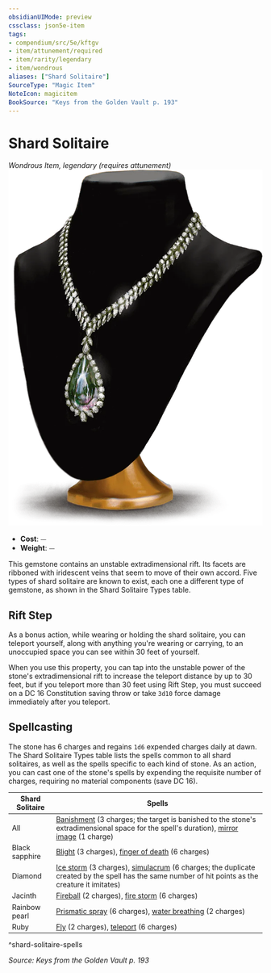 ```yaml
---
obsidianUIMode: preview
cssclass: json5e-item
tags:
- compendium/src/5e/kftgv
- item/attunement/required
- item/rarity/legendary
- item/wondrous
aliases: ["Shard Solitaire"]
SourceType: "Magic Item"
NoteIcon: magicitem
BookSource: "Keys from the Golden Vault p. 193"
---
```

# Shard Solitaire
*Wondrous Item, legendary (requires attunement)*  
![](https://raw.githubusercontent.com/5etools-mirror-2/5etools-img/main/items/KftGV/Shard%20Solitaire.webp#right)  

- **Cost**: ⏤
- **Weight**: ⏤

This gemstone contains an unstable extradimensional rift. Its facets are ribboned with iridescent veins that seem to move of their own accord. Five types of shard solitaire are known to exist, each one a different type of gemstone, as shown in the Shard Solitaire Types table.

## Rift Step

As a bonus action, while wearing or holding the shard solitaire, you can teleport yourself, along with anything you're wearing or carrying, to an unoccupied space you can see within 30 feet of yourself.

When you use this property, you can tap into the unstable power of the stone's extradimensional rift to increase the teleport distance by up to 30 feet, but if you teleport more than 30 feet using Rift Step, you must succeed on a DC 16 Constitution saving throw or take `3d10` force damage immediately after you teleport.

## Spellcasting

The stone has 6 charges and regains `1d6` expended charges daily at dawn. The Shard Solitaire Types table lists the spells common to all shard solitaires, as well as the spells specific to each kind of stone. As an action, you can cast one of the stone's spells by expending the requisite number of charges, requiring no material components (save DC 16).

| Shard Solitaire | Spells |
|-----------------|--------|
| All | [Banishment](/2-Mechanics/CLI/spells/banishment.md) (3 charges; the target is banished to the stone's extradimensional space for the spell's duration), [mirror image](/2-Mechanics/CLI/spells/mirror-image.md) (1 charge) |
| Black sapphire | [Blight](/2-Mechanics/CLI/spells/blight.md) (3 charges), [finger of death](/2-Mechanics/CLI/spells/finger-of-death.md) (6 charges) |
| Diamond | [Ice storm](/2-Mechanics/CLI/spells/ice-storm.md) (3 charges), [simulacrum](/2-Mechanics/CLI/spells/simulacrum.md) (6 charges; the duplicate created by the spell has the same number of hit points as the creature it imitates) |
| Jacinth | [Fireball](/2-Mechanics/CLI/spells/fireball.md) (2 charges), [fire storm](/2-Mechanics/CLI/spells/fire-storm.md) (6 charges) |
| Rainbow pearl | [Prismatic spray](/2-Mechanics/CLI/spells/prismatic-spray.md) (6 charges), [water breathing](/2-Mechanics/CLI/spells/water-breathing.md) (2 charges) |
| Ruby | [Fly](/2-Mechanics/CLI/spells/fly.md) (2 charges), [teleport](/2-Mechanics/CLI/spells/teleport.md) (6 charges) |
^shard-solitaire-spells

*Source: Keys from the Golden Vault p. 193*